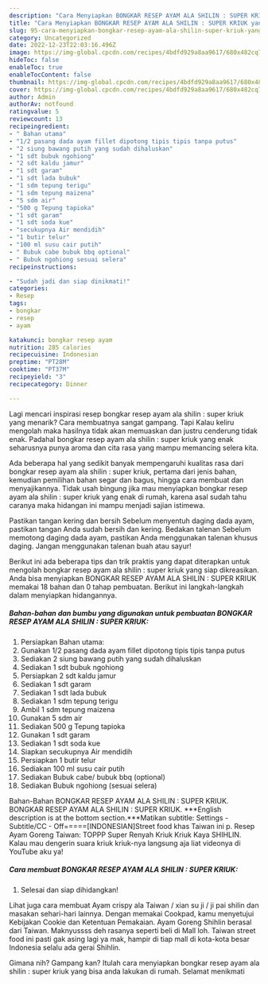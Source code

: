 ```yaml
---
description: "Cara Menyiapkan BONGKAR RESEP AYAM ALA SHILIN : SUPER KRIUK yang Enak"
title: "Cara Menyiapkan BONGKAR RESEP AYAM ALA SHILIN : SUPER KRIUK yang Enak"
slug: 95-cara-menyiapkan-bongkar-resep-ayam-ala-shilin-super-kriuk-yang-enak
category: Uncategorized
date: 2022-12-23T22:03:16.496Z
image: https://img-global.cpcdn.com/recipes/4bdfd929a8aa9617/680x482cq70/bongkar-resep-ayam-ala-shilin-super-kriuk-foto-resep-utama.jpg
hideToc: false
enableToc: true
enableTocContent: false
thumbnail: https://img-global.cpcdn.com/recipes/4bdfd929a8aa9617/680x482cq70/bongkar-resep-ayam-ala-shilin-super-kriuk-foto-resep-utama.jpg
cover: https://img-global.cpcdn.com/recipes/4bdfd929a8aa9617/680x482cq70/bongkar-resep-ayam-ala-shilin-super-kriuk-foto-resep-utama.jpg
author: Admin
authorAv: notfound
ratingvalue: 5
reviewcount: 13
recipeingredient:
- " Bahan utama"
- "1/2 pasang dada ayam fillet dipotong tipis tipis tanpa putus"
- "2 siung bawang putih yang sudah dihaluskan"
- "1 sdt bubuk ngohiong"
- "2 sdt kaldu jamur"
- "1 sdt garam"
- "1 sdt lada bubuk"
- "1 sdm tepung terigu"
- "1 sdm tepung maizena"
- "5 sdm air"
- "500 g Tepung tapioka"
- "1 sdt garam"
- "1 sdt soda kue"
- "secukupnya Air mendidih"
- "1 butir telur"
- "100 ml susu cair putih"
- " Bubuk cabe bubuk bbq optional"
- " Bubuk ngohiong sesuai selera"
recipeinstructions:

- "Sudah jadi dan siap dinikmati!"
categories:
- Resep
tags:
- bongkar
- resep
- ayam

katakunci: bongkar resep ayam 
nutrition: 285 calories
recipecuisine: Indonesian
preptime: "PT28M"
cooktime: "PT37M"
recipeyield: "3"
recipecategory: Dinner

---
```



Lagi mencari inspirasi resep bongkar resep ayam ala shilin : super kriuk yang menarik? Cara membuatnya sangat gampang. Tapi Kalau keliru mengolah maka hasilnya tidak akan memuaskan dan justru cenderung tidak enak. Padahal bongkar resep ayam ala shilin : super kriuk yang enak seharusnya punya aroma dan cita rasa yang mampu memancing selera kita.


Ada beberapa hal yang sedikit banyak mempengaruhi kualitas rasa dari bongkar resep ayam ala shilin : super kriuk, pertama dari jenis bahan, kemudian pemilihan bahan segar dan bagus, hingga cara membuat dan menyajikannya. Tidak usah bingung jika mau menyiapkan bongkar resep ayam ala shilin : super kriuk yang enak di rumah, karena asal sudah tahu caranya maka hidangan ini mampu menjadi sajian istimewa.

Pastikan tangan kering dan bersih Sebelum menyentuh daging dada ayam, pastikan tangan Anda sudah bersih dan kering. Bedakan talenan Sebelum memotong daging dada ayam, pastikan Anda menggunakan talenan khusus daging. Jangan menggunakan talenan buah atau sayur!


Berikut ini ada beberapa tips dan trik praktis yang dapat diterapkan untuk mengolah bongkar resep ayam ala shilin : super kriuk yang siap dikreasikan. Anda bisa menyiapkan BONGKAR RESEP AYAM ALA SHILIN : SUPER KRIUK memakai 18 bahan dan 0 tahap pembuatan. Berikut ini langkah-langkah dalam menyiapkan hidangannya.

<!--inarticleads1-->

##### Bahan-bahan dan bumbu yang digunakan untuk pembuatan BONGKAR RESEP AYAM ALA SHILIN : SUPER KRIUK:

1. Persiapkan  Bahan utama:
1. Gunakan 1/2 pasang dada ayam fillet dipotong tipis tipis tanpa putus
1. Sediakan 2 siung bawang putih yang sudah dihaluskan
1. Sediakan 1 sdt bubuk ngohiong
1. Persiapkan 2 sdt kaldu jamur
1. Sediakan 1 sdt garam
1. Sediakan 1 sdt lada bubuk
1. Sediakan 1 sdm tepung terigu
1. Ambil 1 sdm tepung maizena
1. Gunakan 5 sdm air
1. Sediakan 500 g Tepung tapioka
1. Gunakan 1 sdt garam
1. Sediakan 1 sdt soda kue
1. Siapkan secukupnya Air mendidih
1. Persiapkan 1 butir telur
1. Sediakan 100 ml susu cair putih
1. Sediakan  Bubuk cabe/ bubuk bbq (optional)
1. Sediakan  Bubuk ngohiong (sesuai selera)


Bahan-Bahan BONGKAR RESEP AYAM ALA SHILIN : SUPER KRIUK. BONGKAR RESEP AYAM ALA SHILIN : SUPER KRIUK. ***English description is at the bottom section.***Matikan subtitle: Settings - Subtitle/CC - Off=====[INDONESIAN]Street food khas Taiwan ini p. Resep Ayam Goreng Taiwan: TOPPP Super Renyah Kriuk Kriuk Kaya SHIHLIN. Kalau mau dengerin suara kriuk kriuk-nya langsung aja liat videonya di YouTube aku ya! 

<!--inarticleads2-->

##### Cara membuat BONGKAR RESEP AYAM ALA SHILIN : SUPER KRIUK:


1. Selesai dan siap dihidangkan!

Lihat juga cara membuat Ayam crispy ala Taiwan / xian su ji / ji pai shilin dan masakan sehari-hari lainnya. Dengan memakai Cookpad, kamu menyetujui Kebijakan Cookie dan Ketentuan Pemakaian. Ayam Goreng Shihlin berasal dari Taiwan. Maknyussss deh rasanya seperti beli di Mall loh. Taiwan street food ini pasti gak asing lagi ya mak, hampir di tiap mall di kota-kota besar Indonesia selalu ada gerai Shihlin. 

Gimana nih? Gampang kan? Itulah cara menyiapkan bongkar resep ayam ala shilin : super kriuk yang bisa anda lakukan di rumah. Selamat menikmati
